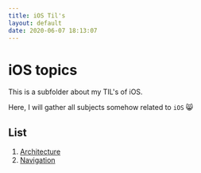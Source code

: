 ```yaml
---
title: iOS Til's
layout: default
date: 2020-06-07 18:13:07
---
```


# iOS topics

This is a subfolder about my TIL's of iOS.

Here, I will gather all subjects somehow related to `iOS` :smile_cat:

## List

1. [Architecture](/til/ios/architecture.html)
2. [Navigation](/til/ios/navigations.html)
